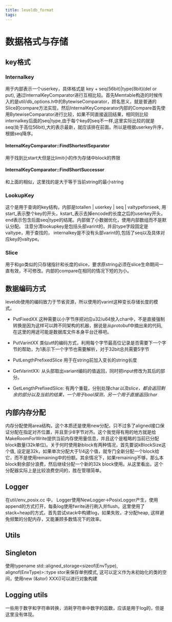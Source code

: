 ```yaml
---
title: leveldb_format
tags:
---
```


# 数据格式与存储

## key格式

### Internalkey

用于内部表示一个userkey，具体格式是 key + seq(56bit)|type(8bit)(del or put), 通过InternalKeyComparator进行互相比较。首先Memtable构造的时候传入的是util/db_options.h中的BytewiseComparator，顾名思义，就是普通的Slice的compare方法实现，然后InternalKeyComparator内部的Compare首先使用BytewiseComparator进行比较，如果不同直接返回结果，相同则比较internalkey后面的seq|type,由于每个key的seq不一样,这里实际比较的就是seq(处于高位56bit),大的表示最新，就应该排在前面。所以是根据userkey升序，根据seq降序。

#### InternalKeyComparator::FindShortestSeparator

用于找到比start大但是比limit小的作为存储中block的界限

#### InternalKeyComparator::FindShortSuccessor

和上面的相似，这里找的是大于等于当前string的最小string

### LookupKey

这个是用于查询的key结构，内部是totallen | userkey | seq | valtypeforseek, 用start_表示整个key的开头，kstart_表示去掉encode的长度之后的userkey开头，end表示包含后面seq|type的结尾。内部做了小数据优化，使用内部数组而不是默认分配。 注意分清lookupkey是包括头部varint的，并且type字段固定是valtype，用于查找的， internalkey是不没有头部varint的,包括了seq以及具体对应key的valtype。

### Slice

用于和go类似的只存储指针和长度的slice，要求原string必须在slice生命期间一直有效，不可修改。内部的compare在相同的情况下短的为小。

## 数据编码方式

leveldb使用的编码致力于节省资源，所以使用的varint这种变长存储长度的模式。

- PutFixedXX 这种需要以小字节序把对应u32/u64放入char中，不是直接强制转换是因为这样可以跨不同架构的机器，据说是从protobuf中摘出来的代码,在这里的用途可能是数据库文件本身平台迁移吧。

- PutVarintXX 类似utf的编码方式，利用每个字节最高位记录是否需要下一个字节的帮助，为1表示下一个字节也需要解析，对于32bit总共需要5字节

- PutLengthPrefixedSlice 用于在string前加入变长的string长度

- GetVarintXX: 从头部取出variant编码的值返回，同时把input修改为其后的部分。

- GetLengthPrefixedSlice: 有两个重载，分别处理char*以及slice，都会返回剩余的部分以及当前的结果，一个用于bool探测，另一个用于直接返回char*

## 内部内存分配

内存分配使用area结构，这个本质还是使用new分配，只不过多了aligned接口保证分配在指定对齐位置，并且至少8字节对齐。这个我觉得有用的地方就是给MakeRoomForWrite提供当前内存使用量信息，并且这个是粗略的当前已分配block数量(32k单位)。关于何时使用新block有两种情况，首先要说kBlockSize这个值, 设定是32k，如果单次分配大于1/4这个值，就专门全新分配一个block给它，而不是使用remaining中的份额。其余情况下，如果remaining不够，那么本block剩余部分浪费，然后继续分配一个新的32k block使用。从这里看出，这个分配器实际上是比较浪费空间的，胜在管理简单。

## Logger

在util/env_posix.cc 中， Logger使用NewLogger->PosixLogger产生，使用append的方式打开，每条log使用fwrite进行刷入并flush。这里使用了stack+heap的方式，首先尝试stack中构建log，如果失败，才分配heap, 这样避免频繁的分配内存，又能兼顾多数情况下的效率。

## Utils

## Singleton

使用typename std::aligned_storage<sizeof(EnvType), alignof(EnvType)>::type stor来保存单例模式, 这可以定义作为未初始化的类的空间，使用new (&stor) XXX()可以进行对象构建

## Logging utils

一些用于数字和字符串转换，消耗字符串中数字的函数，应该是用于log的，但是这里没有体现。

